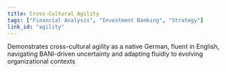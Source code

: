 ```yaml
---
title: Cross-Cultural Agility
tags: ["Financial Analysis", "Investment Banking", "Strategy"]
link_id: "agility"
---
```


Demonstrates cross-cultural agility as a native German, fluent in English, navigating BANI-driven uncertainty and adapting fluidly to evolving organizational contexts